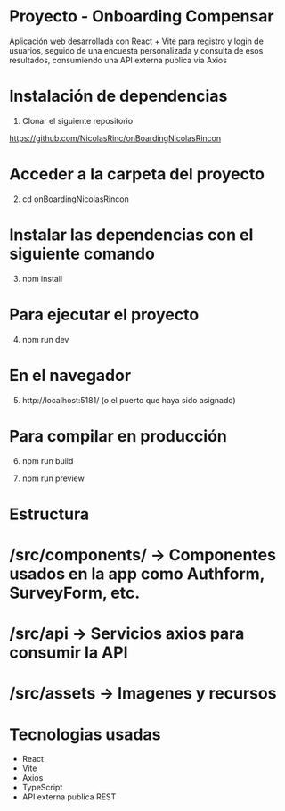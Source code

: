 # Proyecto - Onboarding Compensar

Aplicación web desarrollada con React + Vite para registro y login de usuarios, seguido de una encuesta personalizada y consulta de esos resultados, consumiendo una API externa publica via Axios

# Instalación de dependencias

1. Clonar el siguiente repositorio

https://github.com/NicolasRinc/onBoardingNicolasRincon

# Acceder a la carpeta del proyecto

2. cd onBoardingNicolasRincon

# Instalar las dependencias con el siguiente comando

3. npm install

# Para ejecutar el proyecto

4. npm run dev

# En el navegador

5. http://localhost:5181/ (o el puerto que haya sido asignado)

# Para compilar en producción

6. npm run build

7. npm run preview

# Estructura

# /src/components/ -> Componentes usados en la app como Authform, SurveyForm, etc.

# /src/api -> Servicios axios para consumir la API

# /src/assets -> Imagenes y recursos

# Tecnologias usadas

* React
* Vite
* Axios
* TypeScript
* API externa publica REST

